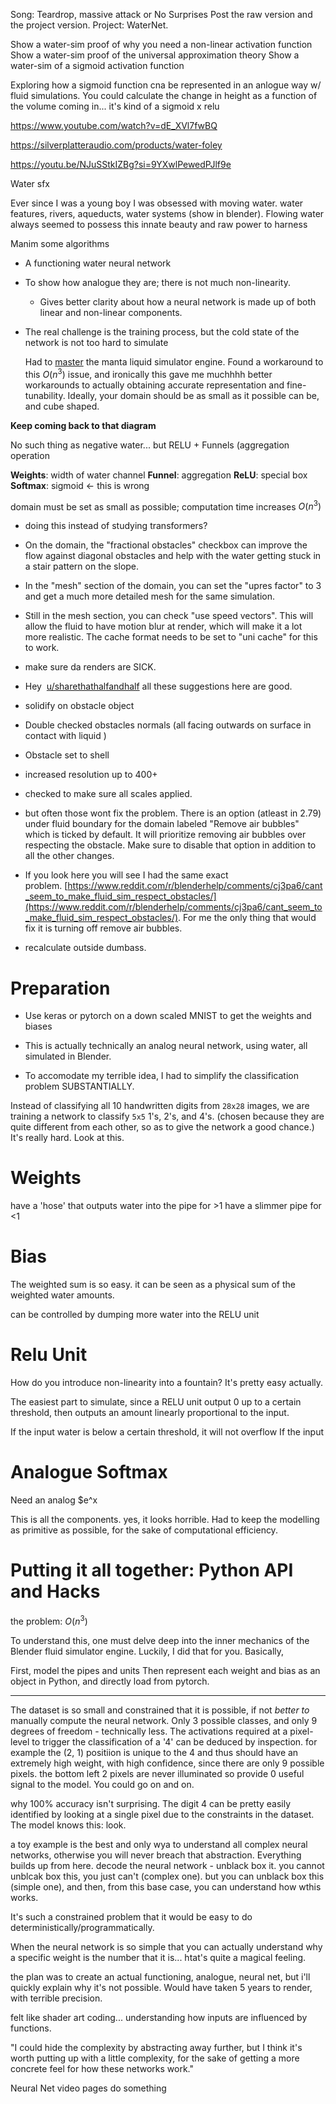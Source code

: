 Song: Teardrop, massive attack
or No Surprises 
Post the raw version and the project version. Project: WaterNet. 

Show a water-sim proof of why you need a non-linear activation function
Show a water-sim proof of the universal approximation theory
Show a water-sim of a sigmoid activation function 


Exploring how a sigmoid function cna be represented in an anlogue way w/ fluid simulations. You could calculate the change in height as a function of the volume coming in... it's kind of a sigmoid x relu 

https://www.youtube.com/watch?v=dE_XVl7fwBQ

https://silverplatteraudio.com/products/water-foley

https://youtu.be/NJuSStkIZBg?si=9YXwlPewedPJlf9e

Water sfx

Ever since I was a young boy I was obsessed with moving water. 
water features, rivers, aqueducts, water systems (show in blender). Flowing water always seemed to possess this innate beauty and raw power to harness

Manim some algorithms

- A functioning water neural network
- To show how analogue they are; there is not much non-linearity. 
	- Gives better clarity about how a neural network is made up of both linear and non-linear components. 
- The real challenge is the training process, but the cold state of the network is not too hard to simulate

	Had to [master](https://youtu.be/ESShqTMvZWU?si=bravVaEtG3BwrLT6) the manta liquid simulator engine. Found a workaround to this $O(n^3)$ issue, and ironically this gave me muchhhh better workarounds to actually obtaining accurate representation and fine-tunability. Ideally, your domain should be as small as it possible can be, and cube shaped. 

**Keep coming back to that diagram** 

No such thing as negative water... but RELU + Funnels (aggregation operation

**Weights**: width of water channel
**Funnel**: aggregation
**ReLU**: special box 
**Softmax**: sigmoid <- this is wrong


domain must be set as small as possible; computation time increases $O(n^3)$

- doing this instead of studying transformers? 
- On the domain, the "fractional obstacles" checkbox can improve the flow against diagonal obstacles and help with the water getting stuck in a stair pattern on the slope.
- In the "mesh" section of the domain, you can set the "upres factor" to 3 and get a much more detailed mesh for the same simulation. 
- Still in the mesh section, you can check "use speed vectors". This will allow the fluid to have motion blur at render, which will make it a lot more realistic. The cache format needs to be set to "uni cache" for this to work.
- make sure da renders are SICK. 
- Hey  [u/sharethathalfandhalf](https://www.reddit.com/user/sharethathalfandhalf/) all these suggestions here are good.

- solidify on obstacle object
- Double checked obstacles normals (all facing outwards on surface in contact with liquid )
- Obstacle set to shell
- increased resolution up to 400+
- checked to make sure all scales applied.
- but often those wont fix the problem. There is an option (atleast in 2.79) under fluid boundary for the domain labeled "Remove air bubbles" which is ticked by default. It will prioritize removing air bubbles over respecting the obstacle. Make sure to disable that option in addition to all the other changes.

- If you look here you will see I had the same exact problem. [https://www.reddit.com/r/blenderhelp/comments/cj3pa6/cant_seem_to_make_fluid_sim_respect_obstacles/](https://www.reddit.com/r/blenderhelp/comments/cj3pa6/cant_seem_to_make_fluid_sim_respect_obstacles/). For me the only thing that would fix it is turning off remove air bubbles.
- recalculate outside dumbass. 


# Preparation

- Use keras or pytorch on a down scaled MNIST to get the weights and biases 

- This is actually technically an analog neural network, using water, all simulated in Blender. 
- To accomodate my terrible idea, I had to simplify the classification problem SUBSTANTIALLY. 

Instead of classifying all 10 handwritten digits from `28x28` images, we are training a network to classify `5x5` 1's, 2's, and 4's. (chosen because they are quite different from each other, so as to give the network a good chance.) It's really hard. Look at this. 

# Weights 

have a 'hose' that outputs water into the pipe for >1
have a slimmer pipe for <1

# Bias 

The weighted sum is so easy. it can be seen as a physical sum of the weighted water amounts. 

can be controlled by dumping more water into the RELU unit

# Relu Unit

How do you introduce non-linearity into a fountain? It's pretty easy actually.

The easiest part to simulate, since a RELU unit output 0 up to a certain threshold, then outputs an amount linearly proportional to the input. 

If the input water is below a certain threshold, it will not overflow
If the input 

# Analogue Softmax

Need an analog $e^x

This is all the components. yes, it looks horrible. Had to keep the modelling as primitive as possible, for the sake of computational efficiency. 

# Putting it all together: Python API and Hacks

the problem: $O(n^3)$

To understand this, one must delve deep into the inner mechanics of the Blender fluid simulator engine. Luckily, I did that for you. Basically, 

First, model the pipes and units
Then represent each weight and bias as an object in Python, and directly load from pytorch. 


---

The dataset is so small and constrained that it is possible, if not *better to* manually compute the neural network. Only 3 possible classes, and only 9 degrees of freedom - technically less. 
The activations required at a pixel-level to trigger the classification of a '4' can be deduced by inspection. for example the (2, 1) positiion is unique to the 4 and thus should have an extremely high weight, with high confidence, since there are only 9 possible pixels. the bottom left 2 pixels are never illuminated so provide 0 useful signal to the model. You could go on and on.  

why 100% accuracy isn't surprising. The digit 4 can be pretty easily identified by looking at a single pixel due to the constraints in the dataset. 
The model knows this: look. 

a toy example is the best and only wya to understand all complex neural networks, otherwise you will never breach that abstraction. Everything builds up from here. decode the neural network - unblack box it. you cannot unblcak box this, you just can't (complex one). but you can unblack box this (simple one), and then, from this base case, you can understand how wthis works. 

It's such a constrained problem that it would be easy to do deterministically/programmatically. 

When the neural network is so simple that you can actually understand why a specific weight is the number that it is... htat's quite a magical feeling. 

the plan was to create an actual functioning, analogue, neural net, but i'll quickly explain why it's not possible. Would have taken 5 years to render, with terrible precision. 

felt like shader art coding... understanding how inputs are influenced by functions. 

"I could hide the complexity by abstracting away further, but I think it's worth putting up with a little complexity, for the sake of getting a more concrete feel for how these networks work."

Neural Net video pages do something
